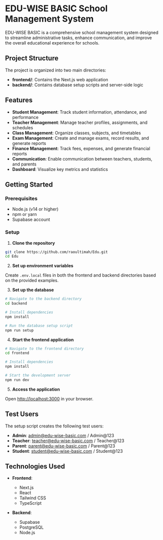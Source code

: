 # EDU-WISE BASIC School Management System

EDU-WISE BASIC is a comprehensive school management system designed to streamline administrative tasks, enhance communication, and improve the overall educational experience for schools.

## Project Structure

The project is organized into two main directories:

- **frontend/**: Contains the Next.js web application
- **backend/**: Contains database setup scripts and server-side logic

## Features

- **Student Management**: Track student information, attendance, and performance
- **Teacher Management**: Manage teacher profiles, assignments, and schedules
- **Class Management**: Organize classes, subjects, and timetables
- **Exam Management**: Create and manage exams, record results, and generate reports
- **Finance Management**: Track fees, expenses, and generate financial reports
- **Communication**: Enable communication between teachers, students, and parents
- **Dashboard**: Visualize key metrics and statistics

## Getting Started

### Prerequisites

- Node.js (v14 or higher)
- npm or yarn
- Supabase account

### Setup

1. **Clone the repository**

```bash
git clone https://github.com/raoultimah/Edu.git
cd Edu
```

2. **Set up environment variables**

Create `.env.local` files in both the frontend and backend directories based on the provided examples.

3. **Set up the database**

```bash
# Navigate to the backend directory
cd backend

# Install dependencies
npm install

# Run the database setup script
npm run setup
```

4. **Start the frontend application**

```bash
# Navigate to the frontend directory
cd frontend

# Install dependencies
npm install

# Start the development server
npm run dev
```

5. **Access the application**

Open [http://localhost:3000](http://localhost:3000) in your browser.

## Test Users

The setup script creates the following test users:

- **Admin**: admin@edu-wise-basic.com / Admin@123
- **Teacher**: teacher@edu-wise-basic.com / Teacher@123
- **Parent**: parent@edu-wise-basic.com / Parent@123
- **Student**: student@edu-wise-basic.com / Student@123

## Technologies Used

- **Frontend**:
  - Next.js
  - React
  - Tailwind CSS
  - TypeScript

- **Backend**:
  - Supabase
  - PostgreSQL
  - Node.js

